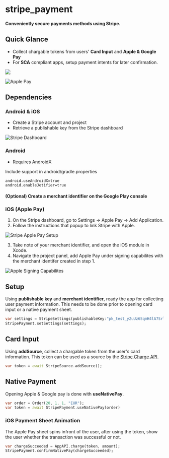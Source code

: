 # stripe_payment

#### Conveniently secure payments methods using Stripe.

## Quick Glance

- Collect chargable tokens from users' **Card Input** and **Apple & Google Pay**
- For **SCA** compliant apps, setup payment intents for later confirmation.


<img src="https://github.com/jonasbark/flutter_stripe_payment/raw/master/screenshot_android.png">

![Apple Pay](https://user-images.githubusercontent.com/7946558/65780165-02838700-e0fe-11e9-9db9-5fe4e44ed819.gif)


## Dependencies

### Android & iOS
- Create a Stripe account and project
- Retrieve a publishable key from the Stripe dashboard
  
![Stripe Dashboard](https://miro.medium.com/max/847/1*GPDsrgR6RXYuRCWiGxIF1g.png)

### Android 
- Requires AndroidX

Include support in android/gradle.properties
```properties
android.useAndroidX=true
android.enableJetifier=true
```

#### (Optional) Create a merchant identifier on the Google Play console

### iOS (Apple Pay)

1) On the Stripe dashboard, go to Settings -> Apple Pay -> Add Application.
2) Follow the instructions that popup to link Stripe with Apple.

![Stripe Apple Pay Setup](https://miro.medium.com/max/396/1*YXaDZi1VYkfNXfM9Px6dIA.png)

3) Take note of your merchant identifier, and open the iOS module in Xcode.
4) Navigate the project panel, add Apple Pay under signing capabilites with the merchant identifer created in step 1.

![Apple Signing Capabilites](https://miro.medium.com/max/735/1*1-qwONvN5qMSsRYZyP57Hw.png)

## Setup

Using **publishable key** and **merchant identifier**, ready the app for collecting user payment information. This needs to be done prior to opening card input or a native payment sheet.

```dart
var settings = StripeSettings(publishableKey:"pk_test_yZuUz6SqmH4lA7SrlAvYCh003MvJiJlR", merchantIdentifier: "merchant.stripe-example", androidProductionEnvironment: false);
StripePayment.setSettings(settings);
```

## Card Input

Using **addSource**, collect a chargable token from the user's card information. This token can be used as a source by the [Stripe Charge API](https://stripe.com/docs/charges).

```dart
var token = await StripeSource.addSource();
```

## Native Payment

Opening Apple & Google pay is done with **useNativePay**. 

```dart
var order = Order(20, 1, 1, "EUR");
var token = await StripePayment.useNativePay(order)
```

### iOS Payment Sheet Animation

The Apple Pay sheet spins infront of the user, after using the token, show the user whether the transaction was successful or not.

```dart
var chargeSucceeded = AppAPI.charge(token, amount);
StripePayment.confirmNativePay(chargeSucceeded);
```

